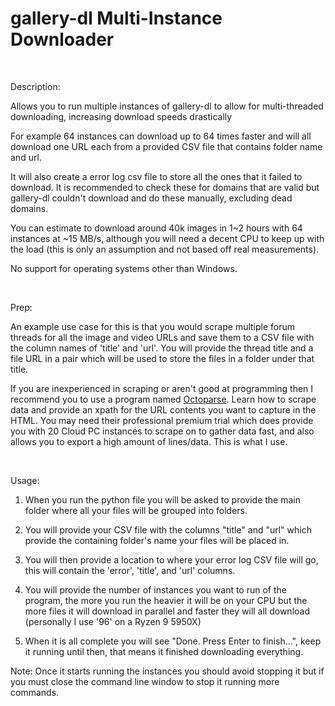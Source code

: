 # gallery-dl Multi-Instance Downloader
 
 ‍


Description:

Allows you to run multiple instances of gallery-dl to allow for multi-threaded downloading, increasing download speeds drastically

For example 64 instances can download up to 64 times faster and will all download one URL each from a provided CSV file that contains folder name and url.

It will also create a error log csv file to store all the ones that it failed to download. It is recommended to check these for domains that are valid but gallery-dl couldn't download and do these manually, excluding dead domains.

You can estimate to download around 40k images in 1~2 hours with 64 instances at ~15 MB/s, although you will need a decent CPU to keep up with the load (this is only an assumption and not based off real measurements).

No support for operating systems other than Windows.
 
 ‍


Prep:

An example use case for this is that you would scrape multiple forum threads for all the image and video URLs and save them to a CSV file with the column names of 'title' and 'url'. You will provide the thread title and a file URL in a pair which will be used to store the files in a folder under that title.

If you are inexperienced in scraping or aren't good at programming then I recommend you to use a program named [Octoparse](https://www.octoparse.com). Learn how to scrape data and provide an xpath for the URL contents you want to capture in the HTML. You may need their professional premium trial which does provide you with 20 Cloud PC instances to scrape on to gather data fast, and also allows you to export a high amount of lines/data. This is what I use.
 
 ‍


Usage:

1. When you run the python file you will be asked to provide the main folder where all your files will be grouped into folders.

2. You will provide your CSV file with the columns "title" and "url" which provide the containing folder's name your files will be placed in.

3. You will then provide a location to where your error log CSV file will go, this will contain the 'error', 'title', and 'url' columns.

4. You will provide the number of instances you want to run of the program, the more you run the heavier it will be on your CPU but the more files it will download in parallel and faster they will all download (personally I use '96' on a Ryzen 9 5950X)

5. When it is all complete you will see "Done. Press Enter to finish...", keep it running until then, that means it finished downloading everything.

Note: Once it starts running the instances you should avoid stopping it but if you must close the command line window to stop it running more commands.
